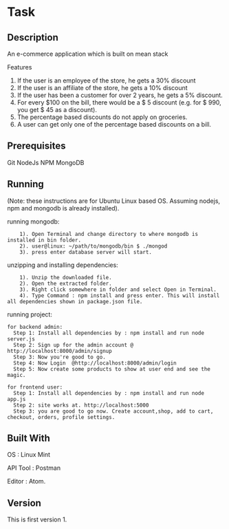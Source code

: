 # Task


## Description
An e-commerce application which is built on mean stack 

Features 
1. If the user is an employee of the store, he gets a 30% discount
2. If the user is an affiliate of the store, he gets a 10% discount
3. If the user has been a customer for over 2 years, he gets a 5% discount.
4. For every $100 on the bill, there would be a $ 5 discount (e.g. for $ 990, you get $ 45
as a discount).
5. The percentage based discounts do not apply on groceries.
6. A user can get only one of the percentage based discounts on a bill.

 

## Prerequisites

Git
NodeJs
NPM
MongoDB

## Running

(Note: these instructions are for Ubuntu Linux based OS. Assuming nodejs, npm and mongodb is already installed).

  running mongodb:
```
    1). Open Terminal and change directory to where mongodb is installed in bin folder.
    2). user@linux: ~/path/to/mongodb/bin $ ./mongod 
    3). press enter database server will start.
```
  unzipping and installing dependencies:
```
    1). Unzip the downloaded file.
    2). Open the extracted folder.
    3). Right click somewhere in folder and select Open in Terminal.
    4). Type Command : npm install and press enter. This will install all dependencies shown in package.json file.
```
  running project:
```
for backend admin:
  Step 1: Install all dependencies by : npm install and run node server.js
  Step 2: Sign up for the admin account @ http://localhost:8000/admin/signup
  Step 3: Now you're good to go.
  Step 4: Now Login  @http://localhost:8000/admin/login
  Step 5: Now create some products to show at user end and see the magic.

for frontend user:
  Step 1: Install all dependencies by : npm install and run node app.js
  Step 2: site works at. http://localhost:5000
  Step 3: you are good to go now. Create account,shop, add to cart, checkout, orders, profile settings.
```
## Built With

OS : Linux Mint

API Tool : Postman

Editor : Atom.

## Version

This is first version 1.



